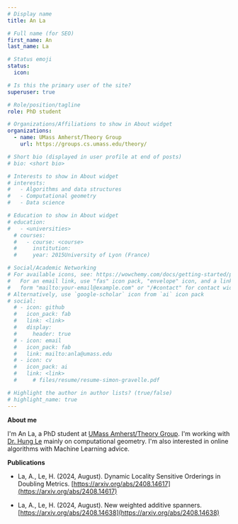 ```yaml
---
# Display name
title: An La

# Full name (for SEO)
first_name: An
last_name: La

# Status emoji
status:
  icon:

# Is this the primary user of the site?
superuser: true

# Role/position/tagline
role: PhD student

# Organizations/Affiliations to show in About widget
organizations:
  - name: UMass Amherst/Theory Group
    url: https://groups.cs.umass.edu/theory/

# Short bio (displayed in user profile at end of posts)
# bio: <short bio>

# Interests to show in About widget
# interests:
#   - Algorithms and data structures
#   - Computational geometry
#   - Data science

# Education to show in About widget
# education: 
#   - <universities>
  # courses:
  #   - course: <course>
  #     institution: 
  #     year: 2015University of Lyon (France)

# Social/Academic Networking
# For available icons, see: https://wowchemy.com/docs/getting-started/page-builder/#icons
#   For an email link, use "fas" icon pack, "envelope" icon, and a link in the
#   form "mailto:your-email@example.com" or "/#contact" for contact widget.
# Alternatively, use `google-scholar` icon from `ai` icon pack
# social:
  # - icon: github
  #   icon_pack: fab
  #   link: <link>
  #   display:
  #     header: true
  # - icon: email
  #   icon_pack: fab
  #   link: mailto:anla@umass.edu
  # - icon: cv
  #   icon_pack: ai
  #   link: <link>
  #     # files/resume/resume-simon-gravelle.pdf

# Highlight the author in author lists? (true/false)
# highlight_name: true
---
```

**About me**

I'm An La, a PhD student at [UMass Amherst/Theory Group](https://groups.cs.umass.edu/theory/). I'm working with [Dr. Hung Le](https://www.cics.umass.edu/about/directory/hung-le) mainly on computational geometry. I'm also interested in online algorithms with Machine Learning advice. 
<!-- I'm curious in models and algorithms for Data Science, such as randomized/streaming/sketching algorithms, mechanism design in game theory, probabilistic models. -->

**Publications**

- La, A., Le, H. (2024, August). Dynamic Locality Sensitive Orderings in Doubling Metrics.
[https://arxiv.org/abs/2408.14617](https://arxiv.org/abs/2408.14617)

- La, A., Le, H. (2024, August). New weighted additive spanners.
[https://arxiv.org/abs/2408.14638](https://arxiv.org/abs/2408.14638)